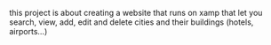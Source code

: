 this project is about creating a website that runs on xamp that let you search, view, add, edit and delete cities and their buildings (hotels, airports...)
